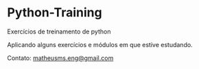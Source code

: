 # Python-Training
Exercícios de treinamento de python

Aplicando alguns exercícios e módulos em que estive estudando.

Contato: matheusms.eng@gmail.com
